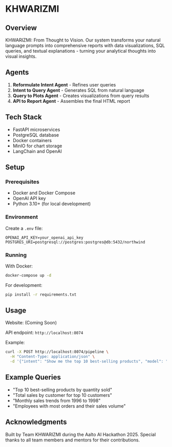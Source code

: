 # KHWARIZMI

## Overview
KHWARIZMI: From Thought to Vision. Our system transforms your natural language prompts into comprehensive reports with data visualizations, SQL queries, and textual explanations - turning your analytical thoughts into visual insights.

## Agents
1. **Reformulate Intent Agent** - Refines user queries
2. **Intent to Query Agent** - Generates SQL from natural language
3. **Query to Plots Agent** - Creates visualizations from query results
4. **API to Report Agent** - Assembles the final HTML report

## Tech Stack
- FastAPI microservices
- PostgreSQL database
- Docker containers
- MinIO for chart storage
- LangChain and OpenAI

## Setup

### Prerequisites

- Docker and Docker Compose
- OpenAI API key
- Python 3.10+ (for local development)

### Environment

Create a `.env` file:
```
OPENAI_API_KEY=your_openai_api_key
POSTGRES_URI=postgresql://postgres:postgres@db:5432/northwind
```

### Running

With Docker:
```bash
docker-compose up -d
```

For development:
```bash
pip install -r requirements.txt
```

## Usage

Website: (Coming Soon)

API endpoint: `http://localhost:8074`

Example:
```bash
curl -X POST http://localhost:8074/pipeline \
  -H "Content-Type: application/json" \
  -d '{"intent": "Show me the top 10 best-selling products", "model": "gpt-4o-mini"}'
```

## Example Queries

- "Top 10 best-selling products by quantity sold"
- "Total sales by customer for top 10 customers"
- "Monthly sales trends from 1996 to 1998"
- "Employees with most orders and their sales volume"

## Acknowledgments

Built by Team KHWARIZMI during the Aalto AI Hackathon 2025. Special thanks to all team members and mentors for their contributions.